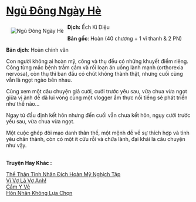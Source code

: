 <a href="https://utruyen.com/ngu-dong-ngay-he/24772/" title="Ngủ Đông Ngày Hè"><h1>Ngủ Đông Ngày Hè</h1></a><div style="display:table"><img align="right" style="float: left; padding: 10px;" src="https://utruyen.com/images/story/200x260/ngu-dong-ngay-he.jpg" alt="Ngủ Đông Ngày Hè"><b>Dịch:</b> Ếch Kì Diệu<p></p><b>Bản gốc</b>: Hoàn (40 chương + 1 vĩ thanh & 2 PN)<p></p><b>Bản dịch</b>: Hoàn chính văn<p></p>Con người không ai hoàn mỹ, công và thụ đều có những khuyết điểm riêng. Công từng mắc bệnh trầm cảm và rối loạn ăn uống lành mạnh (orthorexia nervosa), còn thụ thì ban đầu có chút không thành thật, nhưng cuối cùng vẫn là ngọt ngào bên nhau.<p></p>Cùng xem một câu chuyện giả cưới, cưới trước yêu sau, vừa chua vừa ngọt giữa vị ảnh đế đã lui vòng cùng một vlogger ẩm thực nổi tiếng sẽ phát triển như thế nào...<p></p>Ngay từ đầu định kết hôn nhưng đến cuối vẫn chưa kết hôn, ngụy cưới trước yêu sau, vừa chua vừa ngọt.<p></p>Một cuộc ghép đôi mạo danh thân thế, một mệnh đề về sự thích hợp và tình yêu chân thành, còn có một ít cứu rỗi và chữa lành, đại khái là câu chuyện như vậy.</div><p><br><b>Truyện Hay Khác :</b></p><a href="https://utruyen.com/the-than-tinh-nhan-dich-hoan-my-nghich-tap/18979/" alt="Thế Thân Tình Nhân Đích Hoàn Mỹ Nghịch Tập">Thế Thân Tình Nhân Đích Hoàn Mỹ Nghịch Tập</a><br/><a href="https://truyenhot2020.wordpress.com/2019/12/11/vi-vo-la-vo-anh/" alt="Vì Vợ Là Vợ Anh!">Vì Vợ Là Vợ Anh!</a><br/><a href="https://github.com/quanluxury/truyenhot/tree/master/truyenhay/2171/" alt="Cẩm Y Vệ">Cẩm Y Vệ</a><br/><a href="https://github.com/quanluxury/truyenhot/tree/master/truyenhay/11582/" alt="Hôn Nhân Không Lựa Chọn">Hôn Nhân Không Lựa Chọn</a><br/>